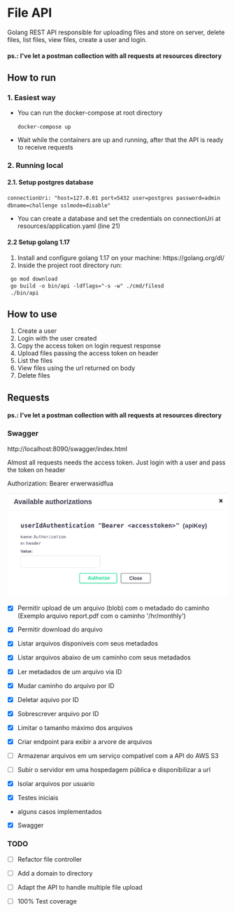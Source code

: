 



# File API

Golang REST API responsible for uploading files and store on server, delete files, list files, view files, create a user and login.


#### ps.: I've let a postman collection with all requests at resources directory

## 

## How to run

### 1. Easiest way

- You can run the docker-compose at root directory
  
  `docker-compose up`

- Wait while the containers are up and running, after that the API is ready to receive requests


### 2. Running local

#### 2.1. Setup postgres database

`
connectionUri: "host=127.0.01 port=5432 user=postgres password=admin dbname=challenge sslmode=disable"
`

- You can create a database and set the credentials on connectionUri at resources/application.yaml (line 21) 

#### 2.2 Setup golang 1.17 
<ol>
<li>Install and configure golang 1.17 on your machine: <a>https://golang.org/dl/</a></li>
<li>Inside the project root directory run:</li>
</ol>

     go mod download
     go build -o bin/api -ldflags="-s -w" ./cmd/filesd
     ./bin/api


## How to use
<ol>
    <li>Create a user</li>
    <li>Login with the user created</li>
    <li>Copy the access token on login request response</li>
    <li>Upload files passing the access token on header</li>
    <li>List the files</li>
    <li>View files using the url returned on body</li>
    <li>Delete files</li>
</ol>

**Requests**
----
#### ps.: I've let a postman collection with all requests at resources directory

### Swagger
http://localhost:8090/swagger/index.html
<p>Almost all requests needs the access token. Just login with a user and pass the token on header</p>
<p>Authorization: Bearer erwerwasidfua</p>

![img_1.png](img_1.png)

- [x]  Permitir upload de um arquivo (blob) com o metadado do caminho (Exemplo arquivo report.pdf com o caminho '/hr/monthly')
- [x]  Permitir download do arquivo
- [x]  Listar arquivos disponiveis com seus metadados
- [x]  Listar arquivos abaixo de um caminho com seus metadados
- [x]  Ler metadados de um arquivo via ID
- [x]  Mudar caminho do arquivo por ID
- [x]  Deletar aquivo por ID
- [x]  Sobrescrever arquivo por ID

- [x]  Limitar o tamanho máximo dos arquivos
- [x]  Criar endpoint para exibir a arvore de arquivos
- [ ]  Armazenar arquivos em um serviço compatível com a API do AWS S3
- [ ]  Subir o servidor em uma hospedagem pública e disponibilizar a url
- [x]  Isolar arquivos por usuario

- [x]  Testes iniciais
  - alguns casos implementados
- [x]  Swagger


### TODO 
- [ ]  Refactor file controller
- [ ]  Add a domain to directory
- [ ]  Adapt the API to handle multiple file upload
- [ ]  100% Test coverage

